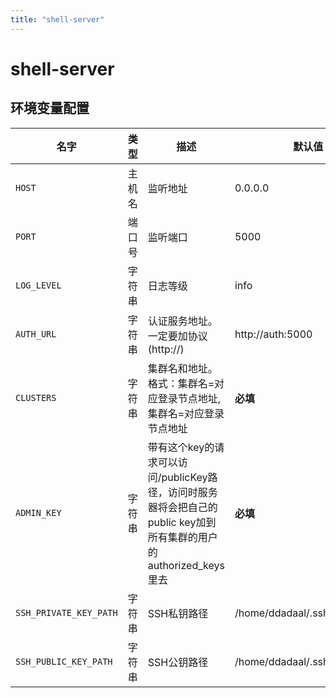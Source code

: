 ```yaml
---
title: "shell-server"
---
```


# shell-server

## 环境变量配置



<!-- ENV TABLE START -->

| 名字 | 类型 | 描述 | 默认值 |
| -- | -- | -- | -- |
|`HOST`|主机名|监听地址|0.0.0.0|
|`PORT`|端口号|监听端口|5000|
|`LOG_LEVEL`|字符串|日志等级|info|
|`AUTH_URL`|字符串|认证服务地址。一定要加协议(http://)|http://auth:5000|
|`CLUSTERS`|字符串|集群名和地址。格式：集群名=对应登录节点地址,集群名=对应登录节点地址|**必填**|
|`ADMIN_KEY`|字符串|带有这个key的请求可以访问/publicKey路径，访问时服务器将会把自己的public key加到所有集群的用户的authorized_keys里去|**必填**|
|`SSH_PRIVATE_KEY_PATH`|字符串|SSH私钥路径|/home/ddadaal/.ssh/id_rsa|
|`SSH_PUBLIC_KEY_PATH`|字符串|SSH公钥路径|/home/ddadaal/.ssh/id_rsa.pub|

<!-- ENV TABLE END -->


